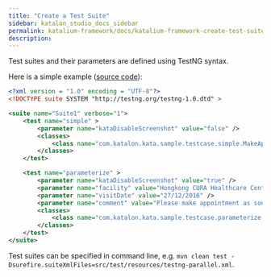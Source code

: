 ```yaml
---
title: "Create a Test Suite" 
sidebar: katalon_studio_docs_sidebar
permalink: katalium-framework/docs/katalium-framework-create-test-suite.html
description:
---
```


Test suites and their parameters are defined using TestNG syntax.

Here is a simple example ([source code](https://github.com/katalon-studio/katalium-sample/blob/master/src/test/resources/testng.xml)):

```xml
<?xml version = "1.0" encoding = "UTF-8"?>
<!DOCTYPE suite SYSTEM "http://testng.org/testng-1.0.dtd" >

<suite name="Suite1" verbose="1">
    <test name="simple" >
        <parameter name="kataDisableScreenshot" value="false" />
        <classes>
            <class name="com.katalon.kata.sample.testcase.simple.MakeAppointmentTest" />
        </classes>
    </test>

    <test name="parameterize" >
        <parameter name="kataDisableScreenshot" value="true" />
        <parameter name="facility" value="Hongkong CURA Healthcare Center" />
        <parameter name="visitDate" value="27/12/2016" />
        <parameter name="comment" value="Please make appointment as soon as possible." />
        <classes>
            <class name="com.katalon.kata.sample.testcase.parameterize.ParameterizedMakeAppointmentTest" />
        </classes>
    </test>
</suite>
```

Test suites can be specified in command line, e.g. `mvn clean test -Dsurefire.suiteXmlFiles=src/test/resources/testng-parallel.xml`.
